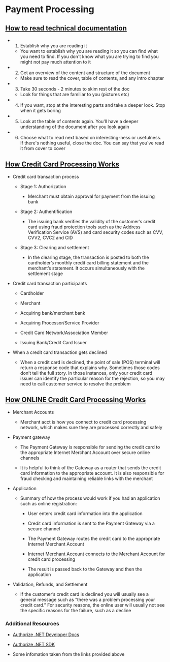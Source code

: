 # Payment Processing

## [How to read technical documentation](https://www.linkedin.com/pulse/20140730081025-316694350-how-to-read-technical-docs-in-the-minimum-time-possible/)

* 1. Establish why you are reading it

  * You want to establish why you are reading it so you can find what you need to find. If you don't know what you are trying to find you  might not pay much attention to it

* 2. Get an overview of the content and structure of the document

  * Make sure to read the cover, table of contents, and any intro chapter

* 3. Take 30 seconds - 2 minutes to skim rest of the doc

  * Look for things that are familiar to you (pictures etc)

* 4. If you want, stop at the interesting parts and take a deeper look. Stop when it gets boring

* 5. Look at the table of contents again. You'll have a deeper understanding of the document after you look again

* 6. Choose what to read next based on interesting-ness or usefulness. If there's nothing useful, close the doc. You can say that you've read it from cover to cover

## [How Credit Card Processing Works](https://wallethub.com/edu/cc/credit-card-transaction/25511)

* Credit card transaction process

  * Stage 1: Authorization

    * Merchant must obtain approval for payment from the issuing bank

  * Stage 2: Authentification

    * The issuing bank verifies the validity of the customer’s credit card using fraud protection tools such as the Address Verification Service (AVS) and card security codes such as CVV, CVV2, CVC2 and CID

  * Stage 3: Clearing and settlement

    * In the clearing stage, the transaction is posted to both the cardholder’s monthly credit card billing statement and the merchant’s statement. It occurs simultaneously with the settlement stage

* Credit card transaction participants

  * Cardholder

  * Merchant

  * Acquiring bank/merchant bank

  * Acquiring Processor/Service Provider

  * Credit Card Network/Association Member

  * Issuing Bank/Credit Card Issuer

* When a credit card transaction gets declined

  * When a credit card is declined, the point of sale (POS) terminal will return a response code that explains why. Sometimes those codes don’t tell the full story. In those instances, only your credit card issuer can identify the particular reason for the rejection, so you may need to call customer service to resolve the problem

## [How ONLINE Credit Card Processing Works](https://www.eventrebels.com/online-credit-card-processing-work/)

* Merchant Accounts

  * Merchant acct is how you connect to credit card processing network, which makes sure they are processed correctly and safely

* Payment gateway

  * The Payment Gateway is responsible for sending the credit card to the appropriate Internet Merchant Account over secure online channels

  * It is helpful to think of the Gateway as a router that sends the credit card information to the appropriate account.  It is also responsible for fraud checking and maintaining reliable links with the merchant

* Application

  * Summary of how the process would work if you had an application such as online registration:

    * User enters credit card information into the application
  
    * Credit card information is sent to the Payment Gateway via a secure channel
  
    * The Payment Gateway routes the credit card to the appropriate Internet Merchant Account
  
    * Internet Merchant Account connects to the Merchant Account for credit card processing
  
    * The result is passed back to the Gateway and then the application

* Validation, Refunds, and Settlement

  * If the customer’s credit card is declined you will usually see a general message such as “there was a problem processing your credit card.”  For security reasons, the online user will usually not see the specific reasons for the failure, such as a decline

### Additional Resources

* [Authorize .NET Developer Docs](https://developer.authorize.net/api/reference/index.html)

* [Authorize .NET SDK](https://github.com/AuthorizeNet/sdk-dotnet)

* Some infomation taken from the links provided above
